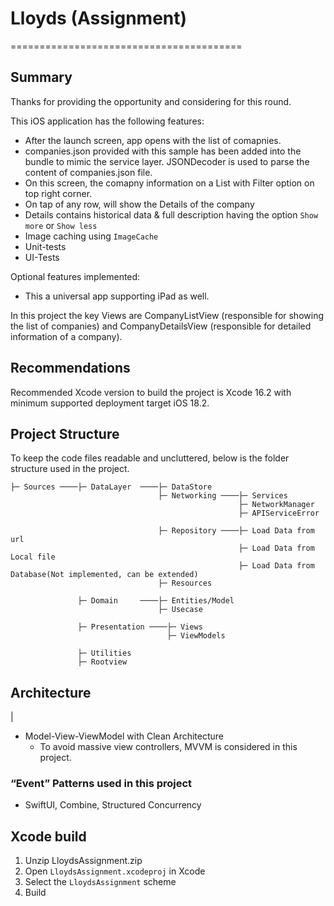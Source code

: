 # Lloyds (Assignment) 
========================================

## Summary

Thanks for providing the opportunity and considering for this round. 

This iOS application has the following features:
* After the launch screen, app opens with the list of comapnies.
* companies.json provided with this sample has been added into the bundle to mimic the service layer. JSONDecoder is used to parse the content of companies.json file.
* On this screen, the comapny information on a List with Filter option on top right corner.
* On tap of any row, will show the Details of the company
* Details contains historical data & full description having the option `Show more` or `Show less`
* Image caching using `ImageCache`
* Unit-tests
* UI-Tests

Optional features implemented:
* This a universal app supporting iPad as well.

In this project the key Views  are CompanyListView (responsible for showing the list of companies) and CompanyDetailsView (responsible for detailed information of a company). 


## Recommendations

Recommended Xcode version to build the project is Xcode 16.2 with minimum supported deployment target iOS 18.2.
 

## Project Structure

To keep the code files readable and uncluttered, below is the folder structure used in the project.

    ├─ Sources ────├─ DataLayer  ────├─ DataStore
                                     ├─ Networking ────├─ Services
                                                       ├─ NetworkManager
                                                       ├─ APIServiceError
                                    
                                     ├─ Repository ────├─ Load Data from url
                                                       ├─ Load Data from Local file
                                                       ├─ Load Data from Database(Not implemented, can be extended)
                                     ├─ Resources
                  
                   ├─ Domain     ────├─ Entities/Model
                                     ├─ Usecase
                                     
                   ├─ Presentation ────├─ Views
                                       ├─ ViewModels
                   
                   ├─ Utilities
                   ├─ Rootview
    
    


## Architecture
|
* Model-View-ViewModel with Clean Architecture
    * To avoid massive view controllers, MVVM is considered in this project.

### “Event” Patterns used in this project

* SwiftUI, Combine, Structured Concurrency


## Xcode build

1. Unzip LloydsAssignment.zip
2. Open `LloydsAssignment.xcodeproj` in Xcode
3. Select the `LloydsAssignment` scheme
4. Build
